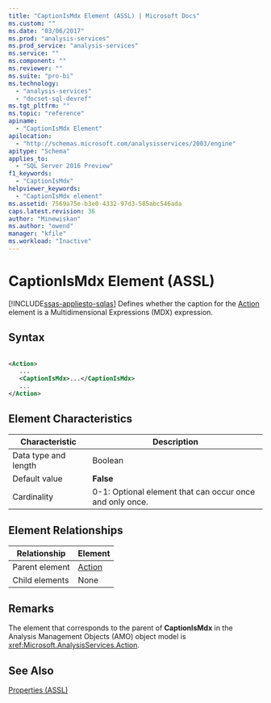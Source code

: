 ```yaml
---
title: "CaptionIsMdx Element (ASSL) | Microsoft Docs"
ms.custom: ""
ms.date: "03/06/2017"
ms.prod: "analysis-services"
ms.prod_service: "analysis-services"
ms.service: ""
ms.component: ""
ms.reviewer: ""
ms.suite: "pro-bi"
ms.technology: 
  - "analysis-services"
  - "docset-sql-devref"
ms.tgt_pltfrm: ""
ms.topic: "reference"
apiname: 
  - "CaptionIsMdx Element"
apilocation: 
  - "http://schemas.microsoft.com/analysisservices/2003/engine"
apitype: "Schema"
applies_to: 
  - "SQL Server 2016 Preview"
f1_keywords: 
  - "CaptionIsMdx"
helpviewer_keywords: 
  - "CaptionIsMdx element"
ms.assetid: 7569a75e-b3e0-4332-97d3-585abc546ada
caps.latest.revision: 36
author: "Minewiskan"
ms.author: "owend"
manager: "kfile"
ms.workload: "Inactive"
---
```

# CaptionIsMdx Element (ASSL)
[!INCLUDE[ssas-appliesto-sqlas](../../../includes/ssas-appliesto-sqlas.md)]
  Defines whether the caption for the [Action](../../../analysis-services/scripting/objects/action-element-assl.md) element is a Multidimensional Expressions (MDX) expression.  
  
## Syntax  
  
```xml  
  
<Action>  
   ...  
   <CaptionIsMdx>...</CaptionIsMdx>  
   ...  
</Action>  
```  
  
## Element Characteristics  
  
|Characteristic|Description|  
|--------------------|-----------------|  
|Data type and length|Boolean|  
|Default value|**False**|  
|Cardinality|0-1: Optional element that can occur once and only once.|  
  
## Element Relationships  
  
|Relationship|Element|  
|------------------|-------------|  
|Parent element|[Action](../../../analysis-services/scripting/objects/action-element-assl.md)|  
|Child elements|None|  
  
## Remarks  
 The element that corresponds to the parent of **CaptionIsMdx** in the Analysis Management Objects (AMO) object model is <xref:Microsoft.AnalysisServices.Action>.  
  
## See Also  
 [Properties &#40;ASSL&#41;](../../../analysis-services/scripting/properties/properties-assl.md)  
  
  
